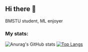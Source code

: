 ## Hi there 👋
BMSTU student, ML enjoyer 
### My stats:         
![Anurag's GitHub stats](https://github-readme-stats.vercel.app/api?username=baburov&show_icons=true&theme=transparent-dark)
[![Top Langs](https://github-readme-stats.vercel.app/api/top-langs/?username=baburov&layout=compact&theme=transparrent-dark)](https://github.com/anuraghazra/github-readme-stats)
